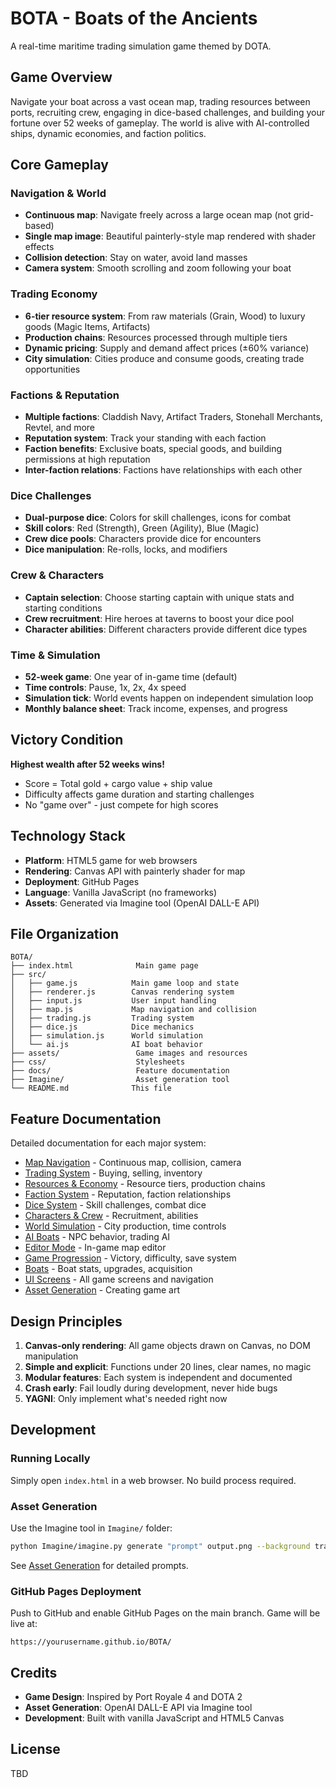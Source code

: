 # BOTA - Boats of the Ancients

A real-time maritime trading simulation game themed by DOTA.

## Game Overview

Navigate your boat across a vast ocean map, trading resources between ports, recruiting crew, engaging in dice-based challenges, and building your fortune over 52 weeks of gameplay. The world is alive with AI-controlled ships, dynamic economies, and faction politics.

## Core Gameplay

### Navigation & World
- **Continuous map**: Navigate freely across a large ocean map (not grid-based)
- **Single map image**: Beautiful painterly-style map rendered with shader effects
- **Collision detection**: Stay on water, avoid land masses
- **Camera system**: Smooth scrolling and zoom following your boat

### Trading Economy
- **6-tier resource system**: From raw materials (Grain, Wood) to luxury goods (Magic Items, Artifacts)
- **Production chains**: Resources processed through multiple tiers
- **Dynamic pricing**: Supply and demand affect prices (±60% variance)
- **City simulation**: Cities produce and consume goods, creating trade opportunities

### Factions & Reputation
- **Multiple factions**: Claddish Navy, Artifact Traders, Stonehall Merchants, Revtel, and more
- **Reputation system**: Track your standing with each faction
- **Faction benefits**: Exclusive boats, special goods, and building permissions at high reputation
- **Inter-faction relations**: Factions have relationships with each other

### Dice Challenges
- **Dual-purpose dice**: Colors for skill challenges, icons for combat
- **Skill colors**: Red (Strength), Green (Agility), Blue (Magic)
- **Crew dice pools**: Characters provide dice for encounters
- **Dice manipulation**: Re-rolls, locks, and modifiers

### Crew & Characters
- **Captain selection**: Choose starting captain with unique stats and starting conditions
- **Crew recruitment**: Hire heroes at taverns to boost your dice pool
- **Character abilities**: Different characters provide different dice types

### Time & Simulation
- **52-week game**: One year of in-game time (default)
- **Time controls**: Pause, 1x, 2x, 4x speed
- **Simulation tick**: World events happen on independent simulation loop
- **Monthly balance sheet**: Track income, expenses, and progress

## Victory Condition

**Highest wealth after 52 weeks wins!**
- Score = Total gold + cargo value + ship value
- Difficulty affects game duration and starting challenges
- No "game over" - just compete for high scores

## Technology Stack

- **Platform**: HTML5 game for web browsers
- **Rendering**: Canvas API with painterly shader for map
- **Deployment**: GitHub Pages
- **Language**: Vanilla JavaScript (no frameworks)
- **Assets**: Generated via Imagine tool (OpenAI DALL-E API)

## File Organization

```
BOTA/
├── index.html              Main game page
├── src/
│   ├── game.js            Main game loop and state
│   ├── renderer.js        Canvas rendering system
│   ├── input.js           User input handling
│   ├── map.js             Map navigation and collision
│   ├── trading.js         Trading system
│   ├── dice.js            Dice mechanics
│   ├── simulation.js      World simulation
│   └── ai.js              AI boat behavior
├── assets/                 Game images and resources
├── css/                    Stylesheets
├── docs/                   Feature documentation
├── Imagine/                Asset generation tool
└── README.md              This file
```

## Feature Documentation

Detailed documentation for each major system:

- [Map Navigation](docs/MAP_NAVIGATION.md) - Continuous map, collision, camera
- [Trading System](docs/TRADING_SYSTEM.md) - Buying, selling, inventory
- [Resources & Economy](docs/RESOURCES_AND_ECONOMY.md) - Resource tiers, production chains
- [Faction System](docs/FACTION_SYSTEM.md) - Reputation, faction relationships
- [Dice System](docs/DICE_SYSTEM.md) - Skill challenges, combat dice
- [Characters & Crew](docs/CHARACTERS_AND_CREW.md) - Recruitment, abilities
- [World Simulation](docs/WORLD_SIMULATION.md) - City production, time controls
- [AI Boats](docs/AI_BOATS.md) - NPC behavior, trading AI
- [Editor Mode](docs/EDITOR_MODE.md) - In-game map editor
- [Game Progression](docs/GAME_PROGRESSION.md) - Victory, difficulty, save system
- [Boats](docs/BOATS.md) - Boat stats, upgrades, acquisition
- [UI Screens](docs/UI_SCREENS.md) - All game screens and navigation
- [Asset Generation](docs/ASSET_GENERATION.md) - Creating game art

## Design Principles

1. **Canvas-only rendering**: All game objects drawn on Canvas, no DOM manipulation
2. **Simple and explicit**: Functions under 20 lines, clear names, no magic
3. **Modular features**: Each system is independent and documented
4. **Crash early**: Fail loudly during development, never hide bugs
5. **YAGNI**: Only implement what's needed right now

## Development

### Running Locally
Simply open `index.html` in a web browser. No build process required.

### Asset Generation
Use the Imagine tool in `Imagine/` folder:
```bash
python Imagine/imagine.py generate "prompt" output.png --background transparent
```

See [Asset Generation](docs/ASSET_GENERATION.md) for detailed prompts.

### GitHub Pages Deployment
Push to GitHub and enable GitHub Pages on the main branch. Game will be live at:
```
https://yourusername.github.io/BOTA/
```

## Credits

- **Game Design**: Inspired by Port Royale 4 and DOTA 2
- **Asset Generation**: OpenAI DALL-E API via Imagine tool
- **Development**: Built with vanilla JavaScript and HTML5 Canvas

## License

TBD

